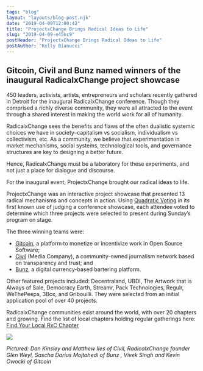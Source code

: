 ```yaml
---
tags: "blog"
layout: "layouts/blog-post.njk"
date: "2019-04-09T12:00:42"
title: "ProjectxChange Brings Radical Ideas to Life"
slug: "2019-04-09-e45kc9"
postHeader: "ProjectxChange Brings Radical Ideas to Life"
postAuthor: "Kelly Bianucci"
---
```


## Gitcoin, Civil and Bunz named winners of the inaugural RadicalxChange project showcase

450 leaders, activists, artists, entrepreneurs and scholars recently gathered in Detroit for the inaugural RadicalxChange conference. Though they comprised a richly diverse community, they were all attracted to the event through a shared interest in making the world work for all of humanity.

RadicalxChange sees the benefits and flaws of the often dualistic systemic choices we have in society–capitalism vs socialism, individualism vs collectivism, etc. As a community, we believe that experimentation in market mechanisms, social systems, technological tools, and governance structures are key to designing a better future.

Hence, RadicalxChange must be a laboratory for these experiments, and not just a place for dialogue and discourse.

For the inaugural event, ProjectxChange brought our radical ideas to life.

ProjectxChange was an interactive project showcase that presented 13 radical mechanisms and concepts in action. Using [Quadratic Voting](http://radicalmarkets.com/chapters/radical-democracy/) in its first known use of judging a conference showcase, each attendee voted to determine which three projects were selected to present during Sunday’s program on stage.

The three winning teams were:

- [Gitcoin](https://gitcoin.co/), a platform to monetize or incentivize work in Open Source Software;
- [Civil](https://civil.co/) (Media Company), a community-owned journalism network based on transparency and trust; and
- [Bunz](https://bunz.com/), a digital currency-based bartering platform.

Other featured projects included: Decentraland, UBDI, The Artwork that is Always of Sale, Democracy Earth, Streamr, Pack Technologies, Regulr, WeThePeeps, 3Box, and Gribouilli. They were selected from an initial application pool of over 40 projects.

RadicalxChange communities exist around the world, with over 20 chapters and growing. Find the list of local chapters holding regular gatherings here: [Find Your Local RxC Chapter](/chapters)

![](/images/blog/bunz.jpg)

_Pictured: Dan Kinsley and Matthew Iles of Civil, RadicalxChange founder Glen Weyl, Sascha Darius Mojtahedi of Bunz , Vivek Singh and Kevin Owocki of Gitcoin_
